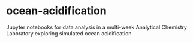 # ocean-acidification
Jupyter notebooks for data analysis in a multi-week Analytical Chemistry Laboratory exploring simulated ocean acidification

